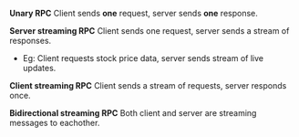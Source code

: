 **Unary RPC**
Client sends **one** request, server sends **one** response.

**Server streaming RPC**
Client sends one request, server sends a stream of responses.
- Eg: Client requests stock price data, server sends stream of live updates.

**Client streaming RPC**
Client sends a stream of requests, server responds once.

**Bidirectional streaming RPC**
Both client and server are  streaming messages to eachother.

